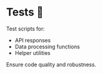 # Tests 🧪

Test scripts for:
- API responses
- Data processing functions
- Helper utilities

Ensure code quality and robustness.
